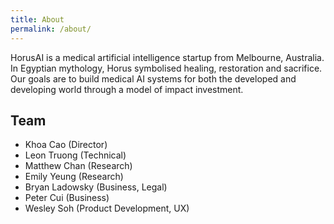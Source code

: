 ```yaml
---
title: About
permalink: /about/
---
```


HorusAI is a medical artificial intelligence startup from
Melbourne, Australia. In Egyptian mythology, Horus symbolised healing,
restoration and sacrifice. Our goals are to build medical AI systems
for both the developed and developing world through a model of impact
investment.

## Team

* Khoa Cao (Director)
* Leon Truong (Technical)
* Matthew Chan (Research)
* Emily Yeung (Research)
* Bryan Ladowsky (Business, Legal)
* Peter Cui (Business)
* Wesley Soh (Product Development, UX)
